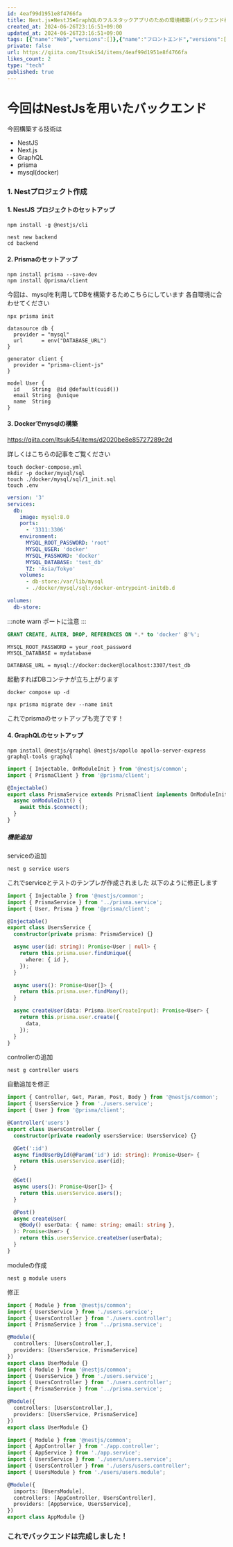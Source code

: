 ```yaml
---
id: 4eaf99d1951e8f4766fa
title: Next.js✖️NestJS✖️GraphQLのフルスタックアプリのための環境構築(バックエンド構築編)
created_at: 2024-06-26T23:16:51+09:00
updated_at: 2024-06-26T23:16:51+09:00
tags: [{"name":"Web","versions":[]},{"name":"フロントエンド","versions":[]},{"name":"GraphQL","versions":[]},{"name":"Next.js","versions":[]},{"name":"NestJS","versions":[]}]
private: false
url: https://qiita.com/Itsuki54/items/4eaf99d1951e8f4766fa
likes_count: 2
type: "tech"
published: true
---
```


# 今回はNestJsを用いたバックエンド

今回構築する技術は

- NestJS
- Next.js
- GraphQL
- prisma
- mysql(docker)

### 1. Nestプロジェクト作成

#### 1. NestJS プロジェクトのセットアップ

```
npm install -g @nestjs/cli
```

```
nest new backend
cd backend
```

#### 2. Prismaのセットアップ

```
npm install prisma --save-dev
npm install @prisma/client
```

今回は、mysqlを利用してDBを構築するためこちらにしています
各自環境に合わせてください

```
npx prisma init
```

```schema.prisma
datasource db {
  provider = "mysql"
  url      = env("DATABASE_URL")
}

generator client {
  provider = "prisma-client-js"
}

model User {
  id    String  @id @default(cuid())
  email String  @unique
  name  String
}
```

#### 3. Dockerでmysqlの構築

https://qiita.com/Itsuki54/items/d2020be8e85727289c2d

詳しくはこちらの記事をご覧ください

```
touch docker-compose.yml
mkdir -p docker/mysql/sql
touch ./docker/mysql/sql/1_init.sql
touch .env
```

```docker-compose.yaml
version: '3'
services:
  db:
    image: mysql:8.0
    ports:
      - '3311:3306'
    environment:
      MYSQL_ROOT_PASSWORD: 'root'
      MYSQL_USER: 'docker'
      MYSQL_PASSWORD: 'docker'
      MYSQL_DATABASE: 'test_db'
      TZ: 'Asia/Tokyo'
    volumes:
      - db-store:/var/lib/mysql
      - ./docker/mysql/sql:/docker-entrypoint-initdb.d

volumes:
  db-store:
```
:::note warn
ポートに注意
:::

```docker/mysql/sql/1_init.sql
GRANT CREATE, ALTER, DROP, REFERENCES ON *.* to 'docker' @'%';
```

```.env
MYSQL_ROOT_PASSWORD = your_root_password
MYSQL_DATABASE = mydatabase

DATABASE_URL = mysql://docker:docker@localhost:3307/test_db
```

起動すればDBコンテナが立ち上がります
```
docker compose up -d
```

```
npx prisma migrate dev --name init
```
これでprismaのセットアップも完了です！

#### 4. GraphQLのセットアップ

```
npm install @nestjs/graphql @nestjs/apollo apollo-server-express graphql-tools graphql
```

```src/prisma.service.ts
import { Injectable, OnModuleInit } from '@nestjs/common';
import { PrismaClient } from '@prisma/client';

@Injectable()
export class PrismaService extends PrismaClient implements OnModuleInit {
  async onModuleInit() {
    await this.$connect();
  }
}
```

##### 機能追加

serviceの追加
```
nest g service users
```
これでserviceとテストのテンプレが作成されました
以下のように修正します
```src/users/users.service.ts
import { Injectable } from '@nestjs/common';
import { PrismaService } from '../prisma.service';
import { User, Prisma } from '@prisma/client';

@Injectable()
export class UsersService {
  constructor(private prisma: PrismaService) {}

  async user(id: string): Promise<User | null> {
    return this.prisma.user.findUnique({
      where: { id },
    });
  }

  async users(): Promise<User[]> {
    return this.prisma.user.findMany();
  }

  async createUser(data: Prisma.UserCreateInput): Promise<User> {
    return this.prisma.user.create({
      data,
    });
  }
}
```

controllerの追加
```
nest g controller users
```
自動追加を修正
```src/users/users.controller.ts
import { Controller, Get, Param, Post, Body } from '@nestjs/common';
import { UsersService } from './users.service';
import { User } from '@prisma/client';

@Controller('users')
export class UsersController {
  constructor(private readonly usersService: UsersService) {}

  @Get(':id')
  async findUserById(@Param('id') id: string): Promise<User> {
    return this.usersService.user(id);
  }

  @Get()
  async users(): Promise<User[]> {
    return this.usersService.users();
  }

  @Post()
  async createUser(
    @Body() userData: { name: string; email: string },
  ): Promise<User> {
    return this.usersService.createUser(userData);
  }
}
```

moduleの作成

```
nest g module users
```
修正
```src/users/users.module.ts
import { Module } from '@nestjs/common';
import { UsersService } from './users.service';
import { UsersController } from './users.controller';
import { PrismaService } from '../prisma.service';

@Module({
  controllers: [UsersController,],
  providers: [UsersService, PrismaService]
})
export class UserModule {}
import { Module } from '@nestjs/common';
import { UsersService } from './users.service';
import { UsersController } from './users.controller';
import { PrismaService } from '../prisma.service';

@Module({
  controllers: [UsersController,],
  providers: [UsersService, PrismaService]
})
export class UserModule {}
```

```src/app.module.ts
import { Module } from '@nestjs/common';
import { AppController } from './app.controller';
import { AppService } from './app.service';
import { UsersService } from './users/users.service';
import { UsersController } from './users/users.controller';
import { UsersModule } from './users/users.module';

@Module({
  imports: [UsersModule],
  controllers: [AppController, UsersController],
  providers: [AppService, UsersService],
})
export class AppModule {}
```

### これでバックエンドは完成しました！
